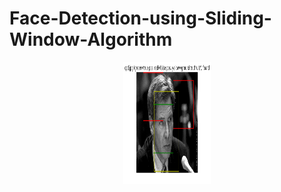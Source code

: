 # Face-Detection-using-Sliding-Window-Algorithm

<p align="center">
  <img src="https://github.com/priyatejankar/Face-Detection-using-Sliding-Window/blob/master/html/download%20(4).png" width=140 height=195>
</p>


